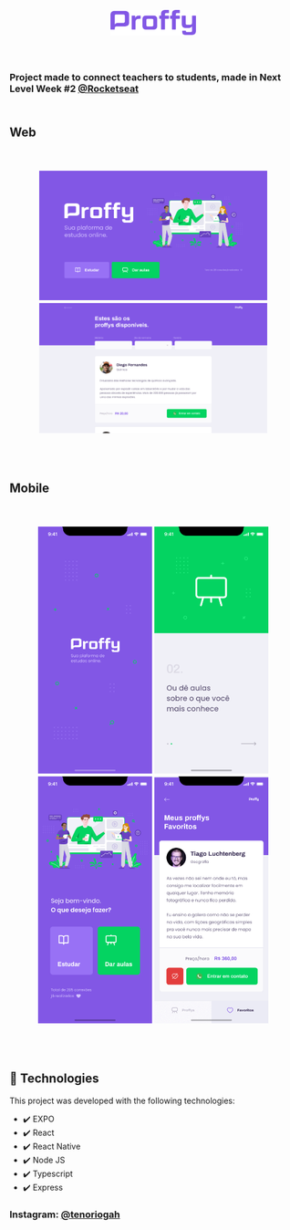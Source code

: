 <h1 align="center"> 
  <br> 
  <img src="./github/logo.png" alt="Proffy" width="150">
  <br>
  <br>
</h1>

### Project made to connect teachers to students, made in Next Level Week #2 [@Rocketseat](https://rocketseat.com.br)

<h2>
<br>
Web
<br>
<br>
<h2>
<div align="center">
<img src="./github/web-landing.png" alt="Landing" width="400">
<img src="./github/web-list.png" alt="List" width="400">
<br>
<br>

</div>
<h2>
<br>
Mobile
<br>
<br>
<h2>
<div align="center">
<img src="./github/mobile-splash.png" alt="splash" width="200">
<img src="./github/mobile-onboarding.png" alt="Onboarding" width="200"> 
<img src="./github/mobile-home.png" alt="Home" width="200">
<img src="./github/mobile-favorites.png" alt="Favorites" width="200">
<br>
<br>
<br>
</div>

## 🚀 Technologies

This project was developed with the following technologies:

- ✔️ EXPO
- ✔️ React
- ✔️ React Native
- ✔️ Node JS
- ✔️ Typescript
- ✔️ Express
  <br>

### Instagram: [@tenoriogah](https://www.instagram.com/tenoriogah)
